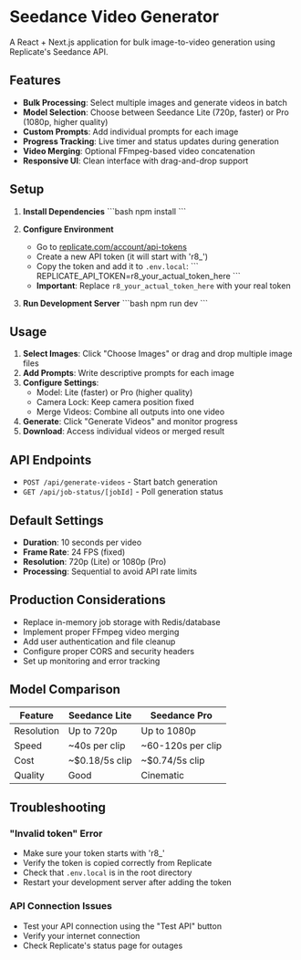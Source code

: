 # Seedance Video Generator

A React + Next.js application for bulk image-to-video generation using Replicate's Seedance API.

## Features

- **Bulk Processing**: Select multiple images and generate videos in batch
- **Model Selection**: Choose between Seedance Lite (720p, faster) or Pro (1080p, higher quality)
- **Custom Prompts**: Add individual prompts for each image
- **Progress Tracking**: Live timer and status updates during generation
- **Video Merging**: Optional FFmpeg-based video concatenation
- **Responsive UI**: Clean interface with drag-and-drop support

## Setup

1. **Install Dependencies**
   \`\`\`bash
   npm install
   \`\`\`

2. **Configure Environment**
   - Go to [replicate.com/account/api-tokens](https://replicate.com/account/api-tokens)
   - Create a new API token (it will start with 'r8_')
   - Copy the token and add it to `.env.local`:
     \`\`\`
     REPLICATE_API_TOKEN=r8_your_actual_token_here
     \`\`\`
   - **Important**: Replace `r8_your_actual_token_here` with your real token

3. **Run Development Server**
   \`\`\`bash
   npm run dev
   \`\`\`

## Usage

1. **Select Images**: Click "Choose Images" or drag and drop multiple image files
2. **Add Prompts**: Write descriptive prompts for each image
3. **Configure Settings**:
   - Model: Lite (faster) or Pro (higher quality)
   - Camera Lock: Keep camera position fixed
   - Merge Videos: Combine all outputs into one video
4. **Generate**: Click "Generate Videos" and monitor progress
5. **Download**: Access individual videos or merged result

## API Endpoints

- `POST /api/generate-videos` - Start batch generation
- `GET /api/job-status/[jobId]` - Poll generation status

## Default Settings

- **Duration**: 10 seconds per video
- **Frame Rate**: 24 FPS (fixed)
- **Resolution**: 720p (Lite) or 1080p (Pro)
- **Processing**: Sequential to avoid API rate limits

## Production Considerations

- Replace in-memory job storage with Redis/database
- Implement proper FFmpeg video merging
- Add user authentication and file cleanup
- Configure proper CORS and security headers
- Set up monitoring and error tracking

## Model Comparison

| Feature | Seedance Lite | Seedance Pro |
|---------|---------------|--------------|
| Resolution | Up to 720p | Up to 1080p |
| Speed | ~40s per clip | ~60-120s per clip |
| Cost | ~$0.18/5s clip | ~$0.74/5s clip |
| Quality | Good | Cinematic |

## Troubleshooting

### "Invalid token" Error
- Make sure your token starts with 'r8_'
- Verify the token is copied correctly from Replicate
- Check that `.env.local` is in the root directory
- Restart your development server after adding the token

### API Connection Issues
- Test your API connection using the "Test API" button
- Verify your internet connection
- Check Replicate's status page for outages
